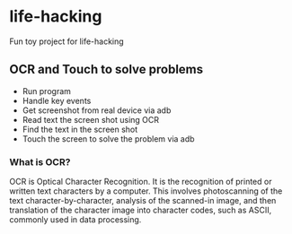 # life-hacking
Fun toy project for life-hacking

## OCR and Touch to solve problems
- Run program
- Handle key events
- Get screenshot from real device via adb
- Read text the screen shot using OCR
- Find the text in the screen shot
- Touch the screen to solve the problem via adb

### What is OCR?
OCR is Optical Character Recognition. It is the recognition of printed or written text characters by a computer. This involves photoscanning of the text character-by-character, analysis of the scanned-in image, and then translation of the character image into character codes, such as ASCII, commonly used in data processing.
